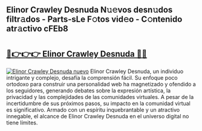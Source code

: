 ## Elinor Crawley Desnuda N𝚞𝚎vos desn𝚞dos filtr𝚊dos - Parts-sLe F𝚘tos vid𝚎o - C𝚘ntenido atr𝚊ctivo cFEb8

# <h2><a href="http://mbar3es.tromn.icu/?c=Elinor+Crawley+Desnuda">🔗👉👉👉 Elinor Crawley Desnuda 🔗🔗</a></h2>

[![Elinor Crawley Desnuda nuevo](https://i.imgur.com/pEAQMta.gif)](http://mbar3es.tromn.icu/?c=Elinor+Crawley+Desnuda)
Elinor Crawley Desnuda, un individuo intrigante y complejo, desafía la comprensión fácil. Su enfoque poco ortodoxo para construir una personalidad web ha magnetizado y ofendido a los seguidores, generando debates sobre la expresión artística, la privacidad y las complejidades de las comunidades virtuales. A pesar de la incertidumbre de sus próximos pasos, su impacto en la comunidad virtual es significativo. Armado con un espíritu inquebrantable y un atractivo innegable, el alcance de Elinor Crawley Desnuda en el universo digital no tiene límites.
